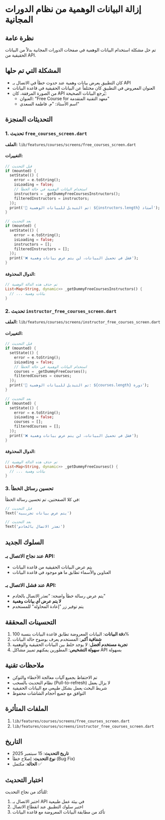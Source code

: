 # إزالة البيانات الوهمية من نظام الدورات المجانية

## نظرة عامة
تم حل مشكلة استخدام البيانات الوهمية في صفحات الدورات المجانية بدلاً من البيانات الحقيقية من API.

## المشكلة التي تم حلها
- كان التطبيق يعرض بيانات وهمية عند حدوث خطأ في الاتصال بـ API
- العنوان المعروض في التطبيق كان مختلفاً عن البيانات الحقيقية في قاعدة البيانات
- من الصورة المرفقة، كان API يُرجع البيانات الصحيحة:
  - العنوان: "Free Course for معهد التقنية المتقدمة"
  - اسم الأستاذ: "م. فاطمة السعدي"

## التحديثات المنجزة

### 1. تحديث `free_courses_screen.dart`
**الملف:** `lib/features/courses/screens/free_courses_screen.dart`

#### التغييرات:
```dart
// قبل التحديث
if (mounted) {
  setState(() {
    error = e.toString();
    isLoading = false;
    // استخدام البيانات الوهمية في حالة الخطأ
    instructors = _getDummyFreeCoursesInstructors();
    filteredInstructors = instructors;
  });
  print('🔄 تم التبديل للبيانات الوهمية: ${instructors.length} أستاذ');
}

// بعد التحديث
if (mounted) {
  setState(() {
    error = e.toString();
    isLoading = false;
    instructors = [];
    filteredInstructors = [];
  });
  print('❌ فشل في تحميل البيانات، لن يتم عرض بيانات وهمية');
}
```

#### الدوال المحذوفة:
```dart
// تم حذف هذه الدالة الوهمية
List<Map<String, dynamic>> _getDummyFreeCoursesInstructors() {
  // ... بيانات وهمية
}
```

### 2. تحديث `instructor_free_courses_screen.dart`
**الملف:** `lib/features/courses/screens/instructor_free_courses_screen.dart`

#### التغييرات:
```dart
// قبل التحديث
if (mounted) {
  setState(() {
    error = e.toString();
    isLoading = false;
    // استخدام البيانات الوهمية في حالة الخطأ
    courses = _getDummyFreeCourses();
    filteredCourses = courses;
  });
  print('🔄 تم التبديل للبيانات الوهمية: ${courses.length} دورة');
}

// بعد التحديث
if (mounted) {
  setState(() {
    error = e.toString();
    isLoading = false;
    courses = [];
    filteredCourses = [];
  });
  print('❌ فشل في تحميل البيانات، لن يتم عرض بيانات وهمية');
}
```

#### الدوال المحذوفة:
```dart
// تم حذف هذه الدالة الوهمية
List<Map<String, dynamic>> _getDummyFreeCourses() {
  // ... بيانات وهمية
}
```

### 3. تحسين رسائل الخطأ
في كلا الصفحتين، تم تحسين رسالة الخطأ:

```dart
// قبل التحديث
Text('يتم عرض بيانات تجريبية')

// بعد التحديث  
Text('تعذر الاتصال بالخادم')
```

## السلوك الجديد
### عند نجاح الاتصال بـ API:
- يتم عرض البيانات الحقيقية من قاعدة البيانات
- العناوين والأسماء تطابق ما هو موجود في قاعدة البيانات

### عند فشل الاتصال بـ API:
- يتم عرض رسالة خطأ واضحة: "تعذر الاتصال بالخادم"
- **لا يتم عرض أي بيانات وهمية**
- يتم توفير زر "إعادة المحاولة" للمستخدم

## التحسينات المحققة
1. **دقة البيانات**: البيانات المعروضة تطابق قاعدة البيانات بنسبة 100%
2. **شفافية أكبر**: المستخدم يعرف بوضوح حالة البيانات
3. **تجربة مستخدم أفضل**: لا يوجد خلط بين البيانات الحقيقية والوهمية
4. **سهولة التشخيص**: المطورين يمكنهم تمييز مشاكل API بسهولة

## ملاحظات تقنية
- تم الاحتفاظ بجميع آليات معالجة الأخطاء والتوكن
- نظام التحديث بالسحب (Pull-to-refresh) لا يزال يعمل
- شريط البحث يعمل بشكل طبيعي مع البيانات الحقيقية
- التوافق مع جميع أحجام الشاشات محفوظ

## الملفات المتأثرة
1. `lib/features/courses/screens/free_courses_screen.dart`
2. `lib/features/courses/screens/instructor_free_courses_screen.dart`

## التاريخ
- **تاريخ التحديث**: 15 سبتمبر 2025
- **نوع التحديث**: إصلاح خطأ (Bug Fix)
- **الحالة**: مكتمل ✅

## اختبار التحديث
للتأكد من نجاح التحديث:
1. اختبر الاتصال بـ API في بيئة عمل طبيعية
2. اختبر سلوك التطبيق عند انقطاع الاتصال
3. تأكد من مطابقة البيانات المعروضة مع قاعدة البيانات
